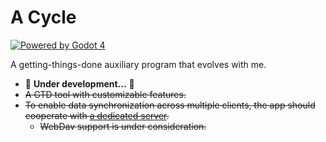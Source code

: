 # A Cycle

[![Powered by Godot 4](https://img.shields.io/badge/Godot-v4.0.alpha15.official-blue)](https://godotengine.org/)

A getting-things-done auxiliary program that evolves with me.

- 🚧 **Under development...** 🚧
- ~~A GTD tool with customizable features.~~
- ~~To enable data synchronization across multiple clients, the app should cooperate with [a dedicated server](https://github.com/lightyears1998/a-cycle-server).~~
  - ~~WebDav support is under consideration.~~
